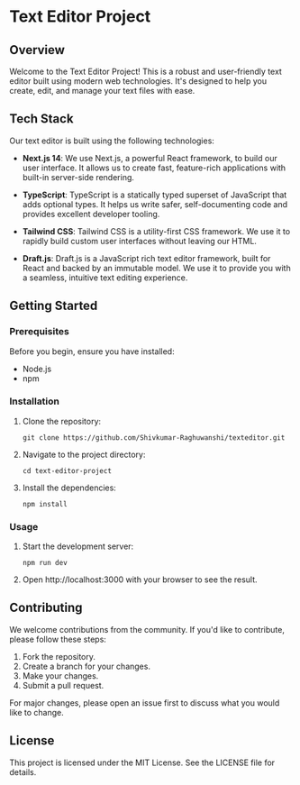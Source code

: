 # Text Editor Project

## Overview
Welcome to the Text Editor Project! This is a robust and user-friendly text editor built using modern web technologies. It's designed to help you create, edit, and manage your text files with ease.

## Tech Stack
Our text editor is built using the following technologies:

- **Next.js 14**: We use Next.js, a powerful React framework, to build our user interface. It allows us to create fast, feature-rich applications with built-in server-side rendering.

- **TypeScript**: TypeScript is a statically typed superset of JavaScript that adds optional types. It helps us write safer, self-documenting code and provides excellent developer tooling.

- **Tailwind CSS**: Tailwind CSS is a utility-first CSS framework. We use it to rapidly build custom user interfaces without leaving our HTML.

- **Draft.js**: Draft.js is a JavaScript rich text editor framework, built for React and backed by an immutable model. We use it to provide you with a seamless, intuitive text editing experience.

## Getting Started

### Prerequisites
Before you begin, ensure you have installed:
- Node.js
- npm

### Installation
1. Clone the repository:
    ```
    git clone https://github.com/Shivkumar-Raghuwanshi/texteditor.git
    ```
2. Navigate to the project directory:
    ```
    cd text-editor-project
    ```
3. Install the dependencies:
    ```
    npm install
    ```

### Usage
1. Start the development server:
    ```
    npm run dev
    ```
2. Open http://localhost:3000 with your browser to see the result.

## Contributing
We welcome contributions from the community. If you'd like to contribute, please follow these steps:
1. Fork the repository.
2. Create a branch for your changes.
3. Make your changes.
4. Submit a pull request.

For major changes, please open an issue first to discuss what you would like to change.

## License
This project is licensed under the MIT License. See the LICENSE file for details.
